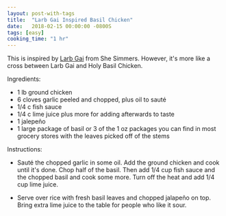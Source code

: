 ```yaml
---
layout: post-with-tags
title:  "Larb Gai Inspired Basil Chicken"
date:   2018-02-15 00:00:00 -0800S
tags: [easy]
cooking_time: "1 hr"
---
```


This is inspired by [Larb Gai](http://shesimmers.com/2009/06/how-to-make-larb-gai-lahb-gai-laab-gai-larp-gai-laap-gai-lahb-gai-%E0%B8%A5%E0%B8%B2%E0%B8%9A%E0%B9%84%E0%B8%81%E0%B9%88.html) from She Simmers. However, it's more like a cross between Larb Gai and Holy Basil Chicken. 

Ingredients:

* 1 lb ground chicken 
* 6 cloves garlic peeled and chopped, plus oil to sauté
* 1/4 c fish sauce
* 1/4 c lime juice plus more for adding afterwards to taste
* 1 jalepeño
* 1 large package of basil or 3 of the 1 oz packages you can find in most grocery stores with the leaves picked off of the stems

Instructions:

* Sauté the chopped garlic in some oil. Add the ground chicken and cook until it's done. Chop half of the basil. Then add 1/4 cup fish sauce and the chopped basil and cook some more. Turn off the heat and add 1/4 cup lime juice. 

* Serve over rice with fresh basil leaves and chopped jalapeño on top. Bring extra lime juice to the table for people who like it sour. 
